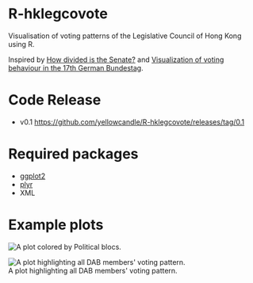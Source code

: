 R-hklegcovote
=============

Visualisation of voting patterns of the Legislative Council of Hong Kong using R.

Inspired by [How divided is the Senate?](http://vikparuchuri.com/blog/how-divided-is-the-senate/) and [Visualization of voting behaviour in the 17th German Bundestag](http://www.joyofdata.de/blog/visualization-of-voting-behaviour-in-the-17th-german-bundestag/).

# Code Release

- v0.1 https://github.com/yellowcandle/R-hklegcovote/releases/tag/0.1

# Required packages
- [ggplot2](http://ggplot2.org/)
- [plyr](http://plyr.had.co.nz/)
- XML  

# Example plots

![A plot colored by Political blocs.](https://raw.githubusercontent.com/yellowcandle/R-hklegcovote/master/Rplot09.png)

![A plot highlighting all DAB members' voting pattern.](https://raw.githubusercontent.com/yellowcandle/R-hklegcovote/master/Rplot06.png)  
A plot highlighting all DAB members' voting pattern.  
